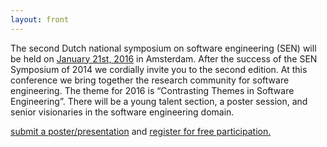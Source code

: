 ```yaml
---
layout: front
---
```


<p class="lead"> 
The second Dutch national symposium on software engineering (SEN) will be held on <a href="https://www.google.com/calendar/render#main_7%7Cweek-2+23602+23608+23605">January 21st, 2016</a> in Amsterdam. After the success of the SEN Symposium of 2014 we cordially invite you to the second edition. At this conference we bring together the research community for software engineering. The theme for 2016 is “Contrasting Themes in Software Engineering”. There will be a young talent section, a poster session, and senior visionaries in the software engineering domain.

<a href="./posters/index.html">submit a poster/presentation</a> and <a href="./registration/index.html">register for free participation.</a>
</p>
